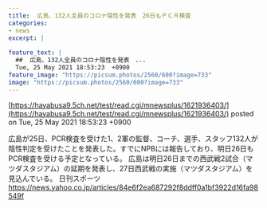 ```yaml
---
title:  広島、132人全員のコロナ陰性を発表　26日もＰＣＲ検査  
categories:
- news
excerpt: |
  
feature_text: |
  ##  広島、132人全員のコロナ陰性を発表　...
  Tue, 25 May 2021 18:53:23  +0900
feature_image: "https://picsum.photos/2560/600?image=733"
image: "https://picsum.photos/2560/600?image=733"
---
```


[https://hayabusa9.5ch.net/test/read.cgi/mnewsplus/1621936403/](https://hayabusa9.5ch.net/test/read.cgi/mnewsplus/1621936403/)
posted on Tue, 25 May 2021 18:53:23  +0900

<!--more-->

広島が25日、PCR検査を受けた1、2軍の監督、コーチ、選手、スタッフ132人が陰性判定を受けたことを発表した。すでにNPBには報告しており、明日26日もPCR検査を受ける予定となっている。 広島は明日26日までの西武戦2試合（マツダスタジアム）の延期を発表し、27日西武戦の実施（マツダスタジアム）を見込んでいる。 日刊スポーツ https://news.yahoo.co.jp/articles/84e6f2ea687292f8ddff0a1bf3922d16fa98549f

